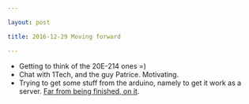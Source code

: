 ```yaml
---

layout: post

title: 2016-12-29 Moving forward

---
```



-   Getting to think of the 20E-214 ones =)
-   Chat with 1Tech, and the guy Patrice. Motivating.
-   Trying to get some stuff from the arduino, namely to get it work as
    a server. [Far from being finished, on
    it](/croaker/feather_tests/2Msps_Server.ino).

